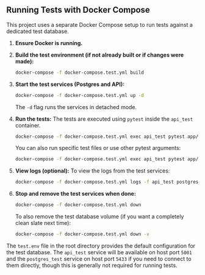 ## Running Tests with Docker Compose

This project uses a separate Docker Compose setup to run tests against a dedicated test database.

1.  **Ensure Docker is running.**

2.  **Build the test environment (if not already built or if changes were made):**
    ```bash
    docker-compose -f docker-compose.test.yml build
    ```

3.  **Start the test services (Postgres and API):**
    ```bash
    docker-compose -f docker-compose.test.yml up -d
    ```
    The `-d` flag runs the services in detached mode.

4.  **Run the tests:**
    The tests are executed using `pytest` inside the `api_test` container.
    ```bash
    docker-compose -f docker-compose.test.yml exec api_test pytest app/tests
    ```
    You can also run specific test files or use other pytest arguments:
    ```bash
    docker-compose -f docker-compose.test.yml exec api_test pytest app/tests/test_api_endpoints.py
    ```

5.  **View logs (optional):**
    To view the logs from the test services:
    ```bash
    docker-compose -f docker-compose.test.yml logs -f api_test postgres_test
    ```

6.  **Stop and remove the test services when done:**
    ```bash
    docker-compose -f docker-compose.test.yml down
    ```
    To also remove the test database volume (if you want a completely clean slate next time):
    ```bash
    docker-compose -f docker-compose.test.yml down -v
    ```

The `test.env` file in the root directory provides the default configuration for the test database.
The `api_test` service will be available on host port `5001` and the `postgres_test` service on host port `5433` if you need to connect to them directly, though this is generally not required for running tests.
